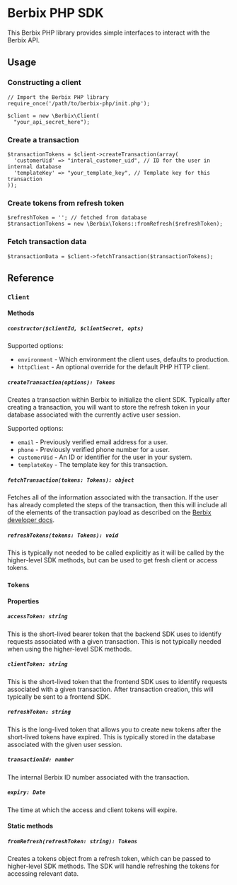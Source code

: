 # Berbix PHP SDK

This Berbix PHP library provides simple interfaces to interact with the Berbix API.

## Usage

### Constructing a client

    // Import the Berbix PHP library
    require_once('/path/to/berbix-php/init.php');

    $client = new \Berbix\Client(
      "your_api_secret_here");

### Create a transaction

    $transactionTokens = $client->createTransaction(array(
      'customerUid' => "interal_customer_uid", // ID for the user in internal database
      'templateKey' => "your_template_key", // Template key for this transaction
    ));

### Create tokens from refresh token

    $refreshToken = ''; // fetched from database
    $transactionTokens = new \Berbix\Tokens::fromRefresh($refreshToken);

### Fetch transaction data

    $transactionData = $client->fetchTransaction($transactionTokens);

## Reference

### `Client`

#### Methods

##### `constructor($clientId, $clientSecret, opts)`

Supported options:

- `environment` - Which environment the client uses, defaults to production.
- `httpClient` - An optional override for the default PHP HTTP client.

##### `createTransaction(options): Tokens`

Creates a transaction within Berbix to initialize the client SDK. Typically after creating
a transaction, you will want to store the refresh token in your database associated with the
currently active user session.

Supported options:

- `email` - Previously verified email address for a user.
- `phone` - Previously verified phone number for a user.
- `customerUid` - An ID or identifier for the user in your system.
- `templateKey` - The template key for this transaction.

##### `fetchTransaction(tokens: Tokens): object`

Fetches all of the information associated with the transaction. If the user has already completed the steps of the transaction, then this will include all of the elements of the transaction payload as described on the [Berbix developer docs](https://developers.berbix.com).

##### `refreshTokens(tokens: Tokens): void`

This is typically not needed to be called explicitly as it will be called by the higher-level
SDK methods, but can be used to get fresh client or access tokens.

### `Tokens`

#### Properties

##### `accessToken: string`

This is the short-lived bearer token that the backend SDK uses to identify requests associated with a given transaction. This is not typically needed when using the higher-level SDK methods.

##### `clientToken: string`

This is the short-lived token that the frontend SDK uses to identify requests associated with a given transaction. After transaction creation, this will typically be sent to a frontend SDK.

##### `refreshToken: string`

This is the long-lived token that allows you to create new tokens after the short-lived tokens have expired. This is typically stored in the database associated with the given user session.

##### `transactionId: number`

The internal Berbix ID number associated with the transaction.

##### `expiry: Date`

The time at which the access and client tokens will expire.

#### Static methods

##### `fromRefresh(refreshToken: string): Tokens`

Creates a tokens object from a refresh token, which can be passed to higher-level SDK methods. The SDK will handle refreshing the tokens for accessing relevant data.
